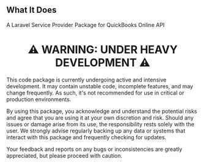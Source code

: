 ## What It Does
A Laravel Service Provider Package for QuickBooks Online API

<div style="text-align: center;">

# ⚠️ WARNING: UNDER HEAVY DEVELOPMENT ⚠️

</div>

This code package is currently undergoing active and intensive development. It may contain unstable code, incomplete features, and may change frequently. As such, it's not recommended for use in critical or production environments.

By using this package, you acknowledge and understand the potential risks and agree that you are using it at your own discretion and risk. Should any issues or damage arise from its use, the responsibility rests solely with the user. We strongly advise regularly backing up any data or systems that interact with this package and frequently checking for updates.

Your feedback and reports on any bugs or inconsistencies are greatly appreciated, but please proceed with caution.
